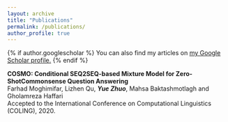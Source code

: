 ```yaml
---
layout: archive
title: "Publications"
permalink: /publications/
author_profile: true
---
```


{% if author.googlescholar %}
  You can also find my articles on <u><a href="{{author.googlescholar}}">my Google Scholar profile</a>.</u>
{% endif %}

**COSMO: Conditional SEQ2SEQ-based Mixture Model for Zero-ShotCommonsense Question Answering**  
Farhad Moghimifar, Lizhen Qu, **_Yue Zhuo_**, Mahsa Baktashmotlagh and Gholamreza Haffari  
Accepted to the International Conference on Computational Linguistics (COLING), 2020.